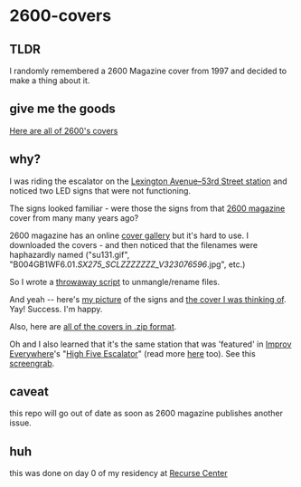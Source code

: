 # 2600-covers

## TLDR

I randomly remembered a 2600 Magazine cover from 1997 and decided to make a thing about it.

## give me the goods

[Here are all of 2600's covers](COVERS.md)

## why?

I was riding the escalator on the [Lexington Avenue–53rd Street station](https://en.wikipedia.org/wiki/Lexington_Avenue/51st_Street_station#IND_Queens_Boulevard_Line_platform) and noticed two LED signs that were not functioning.

The signs looked familiar - were those the signs from that [2600 magazine](https://www.2600.com/) cover from many many years ago?

2600 magazine has an online [cover gallery](https://www.2600.com/Magazine/CoverGallery) but it's hard to use. I downloaded the covers - and then noticed that the filenames were haphazardly named ("su131.gif", "B004GB1WF6.01._SX275_SCLZZZZZZZ_V323076596_.jpg", etc.)

So I wrote a [throwaway script](3.process.py) to unmangle/rename files.

And yeah -- here's [my picture](4.lexington-53rd-mine.jpg) of the signs and [the cover I was thinking of](7.the-cover.png). Yay! Success. I'm happy.

Also, here are [all of the covers in .zip format](https://github.com/gregsadetsky/2600-covers/raw/main/6.covers.zip).

Oh and I also learned that it's the same station that was 'featured' in [Improv Everywhere](https://improveverywhere.com/)'s "[High Five Escalator](https://www.youtube.com/watch?v=Abt8aAB-Dr0)" (read more [here](http://www.projectsubwaynyc.com/blog/2017/1/5/stations-escalators-and-high-fives) too). See this [screengrab](5.lexington-53rd-high-five.png).

## caveat

this repo will go out of date as soon as 2600 magazine publishes another issue.

## huh

this was done on day 0 of my residency at [Recurse Center](https://www.recurse.com/)
